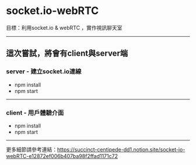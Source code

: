 # socket.io-webRTC
目標：利用socket.io &amp; webRTC ，實作視訊聊天室
****
## 這次嘗試，將會有client與server端
### server - 建立socket.io連線
- npm install
- npm start
****
### client - 用戶體驗介面
- npm install
- npm start
****
更多細節請參考連結：https://succinct-centipede-dd1.notion.site/socket-io-webRTC-e12872ef006b407ba98f2ffad1171c72
